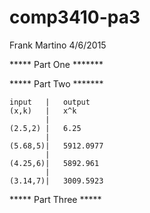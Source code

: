 # comp3410-pa3

Frank Martino 4/6/2015


***** Part One *******

***** Part Two *******

	input	|  	output 
	(x,k)	|	x^k
			|
	(2.5,2)	|	6.25
			|
	(5.68,5)|  	5912.0977
			|
	(4.25,6)|	5892.961
			|
	(3.14,7)|	3009.5923
			
			



***** Part Three *****